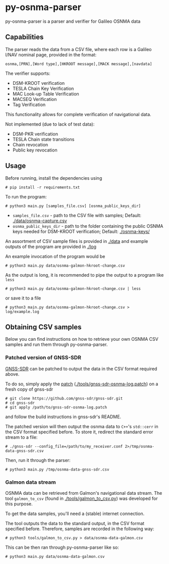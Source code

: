 # py-osnma-parser

py-osnma-parser is a parser and verifier for Galileo OSNMA data

## Capabilities

The parser reads the data from a CSV file, where each row is a Galileo I/NAV nominal page, provided in the format:

```csv
osnma,[PRN],[Word type],[HKROOT message],[MACK message],[navdata]
```

The verifier supports:

- DSM-KROOT verification
- TESLA Chain Key Verification
- MAC Look-up Table Verification
- MACSEQ Verification
- Tag Verification

This functionality allows for complete verification of navigational data.

Not implemented (due to lack of test data):

- DSM-PKR verification
- TESLA Chain state transitions
- Chain revocation
- Public key revocation

## Usage

Before running, install the dependencies using

```shell
# pip install -r requirements.txt
```

To run the program:

```shell
# python3 main.py [samples_file.csv] [osnma_public_keys_dir]
```

- `samples_file.csv` - path to the CSV file with samples; Default:  [./data/osnma-capture.csv](./data/osnma-capture.csv)
- `osnma_public_keys_dir` - path to the folder containing the public OSNMA keys needed for DSM-KROOT verification; Default:  [./osnma-keys/](./osnma-keys/)

An assortment of CSV sample files is provided in [./data](./data/) and example outputs of the program are provided in [./log](./log/)

An example invocation of the program would be

```shell
# python3 main.py data/osnma-galmon-hkroot-change.csv
```

As the output is long, it is recommended to pipe the output to a program like `less`

```shell
# python3 main.py data/osnma-galmon-hkroot-change.csv | less
```

or save it to a file

```shell
# python3 main.py data/osnma-galmon-hkroot-change.csv > log/example.log
```

## Obtaining CSV samples

Below you can find instructions on how to retrieve your own OSNMA CSV samples and run them through py-osnma-parser.

### Patched version of GNSS-SDR

[GNSS-SDR](https://github.com/gnss-sdr/gnss-sdr) can be patched to output the data in the CSV format required above.

To do so, simply apply the [patch](./tools/gnss-sdr-osnma-log.patch) ([./tools/gnss-sdr-osnma-log.patch](./tools/gnss-sdr-osnma-log.patch)) on a fresh copy of gnss-sdr

```shell
# git clone https://github.com/gnss-sdr/gnss-sdr.git
# cd gnss-sdr
# git apply /path/to/gnss-sdr-osnma-log.patch
```

and follow the build instructions in gnss-sdr's README.

The patched version will then output the osnma data to `C++`'s `std::cerr` in the CSV format specified before. To store it, redirect the standard error stream to a file:

```shell
# ./gnss-sdr --config_file=/path/to/my_receiver.conf 2>/tmp/osnma-data-gnss-sdr.csv
```

Then, run it through the parser:

```shell
# python3 main.py /tmp/osnma-data-gnss-sdr.csv
```

### Galmon data stream

OSNMA data can be retrieved from Galmon's navigational data stream. The tool `galmon_to_csv` (found in [./tools/galmon_to_csv.py](./tools/galmon_to_csv.py)) was developed for this purpose.

To get the data samples, you'll need a (stable) internet connection.

The tool outputs the data to the standard output, in the CSV format specified before. Therefore, samples are recorded in the following way:

```shell
# python3 tools/galmon_to_csv.py > data/osnma-data-galmon.csv
```

This can be then ran through py-osnma-parser like so:

```shell
# python3 main.py data/osnma-data-galmon.csv
```
